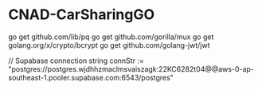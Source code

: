 # CNAD-CarSharingGO
go get github.com/lib/pq
go get github.com/gorilla/mux
go get golang.org/x/crypto/bcrypt
go get github.com/golang-jwt/jwt

// Supabase connection string
	connStr := "postgres://postgres.wjdhhzmaclmsvaiszagk:22KC6282t04@@aws-0-ap-southeast-1.pooler.supabase.com:6543/postgres"